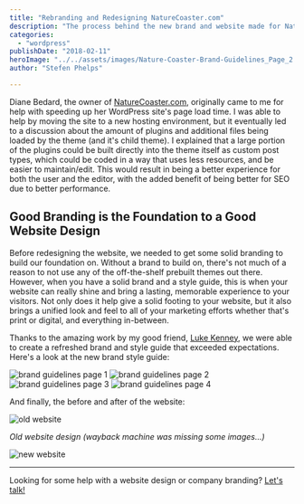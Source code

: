 ```yaml
---
title: "Rebranding and Redesigning NatureCoaster.com"
description: "The process behind the new brand and website made for NatureCoaster.com"
categories:
  - "wordpress"
publishDate: "2018-02-11"
heroImage: "../../assets/images/Nature-Coaster-Brand-Guidelines_Page_2.webp"
author: "Stefen Phelps"

---
```


Diane Bedard, the owner of [NatureCoaster.com](https://www.naturecoaster.com/), originally came to me for help with speeding up her WordPress site's page load time. I was able to help by moving the site to a new hosting environment, but it eventually led to a discussion about the amount of plugins and additional files being loaded by the theme (and it's child theme). I explained that a large portion of the plugins could be built directly into the theme itself as custom post types, which could be coded in a way that uses less resources, and be easier to maintain/edit. This would result in being a better experience for both the user and the editor, with the added benefit of being better for SEO due to better performance.

## Good Branding is the Foundation to a Good Website Design

Before redesigning the website, we needed to get some solid branding to build our foundation on. Without a brand to build on, there's not much of a reason to not use any of the off-the-shelf prebuilt themes out there. However, when you have a solid brand and a style guide, this is when your website can really shine and bring a lasting, memorable experience to your visitors. Not only does it help give a solid footing to your website, but it also brings a unified look and feel to all of your marketing efforts whether that's print or digital, and everything in-between.

Thanks to the amazing work by my good friend, [Luke Kenney](https://www.linkedin.com/in/luke-kenney-970473105/), we were able to create a refreshed brand and style guide that exceeded expectations. Here's a look at the new brand style guide:

![brand guidelines page 1](../../assets/images/Nature-Coaster-Brand-Guidelines_Page_1.webp) ![brand guidelines page 2](../../assets/images/Nature-Coaster-Brand-Guidelines_Page_2.webp) ![brand guidelines page 3](../../assets/images/Nature-Coaster-Brand-Guidelines_Page_3.webp) ![brand guidelines page 4](../../assets/images/Nature-Coaster-Brand-Guidelines_Page_4.webp)

And finally, the before and after of the website:

![old website](../../assets/images/old-naturecoaster-website-design.webp)

_Old website design (wayback machine was missing some images...)_

![new website](../../assets/images/new-naturecoaster-website-design-1.webp)

---

Looking for some help with a website design or company branding? [Let's talk!](https://stefenphelps.com/contact/)

